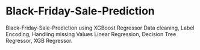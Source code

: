 # Black-Friday-Sale-Prediction
Black-Friday-Sale-Prediction using XGBoost Regressor
Data cleaning, Label Encoding, Handling missing Values Linear Regression, Decision Tree Regressor, XGB Regressor. 

